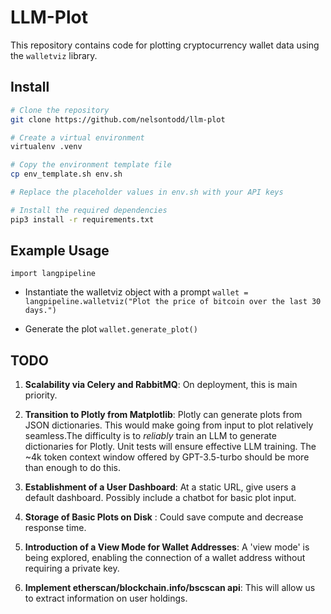 # LLM-Plot

This repository contains code for plotting cryptocurrency wallet data using the `walletviz` library.

## Install

```bash
# Clone the repository
git clone https://github.com/nelsontodd/llm-plot

# Create a virtual environment
virtualenv .venv

# Copy the environment template file
cp env_template.sh env.sh

# Replace the placeholder values in env.sh with your API keys

# Install the required dependencies
pip3 install -r requirements.txt
```
## Example Usage

`import langpipeline`

- Instantiate the walletviz object with a prompt
`wallet = langpipeline.walletviz("Plot the price of bitcoin over the last 30 days.")`

- Generate the plot
`wallet.generate_plot()`

## TODO

1. **Scalability via Celery and RabbitMQ**: On deployment, this is main priority.

2. **Transition to Plotly from Matplotlib**: Plotly can generate plots from JSON dictionaries. This would make going from input to plot relatively seamless.The difficulty is to *reliably* train an LLM to generate dictionaries for Plotly. Unit tests will ensure effective LLM training. The ~4k token context window offered by GPT-3.5-turbo should be more than enough to do this.

3. **Establishment of a User Dashboard**: At a static URL, give users a default dashboard. Possibly include a chatbot for basic plot input.

4. **Storage of Basic Plots on Disk** : Could save compute and decrease response time.

5. **Introduction of a View Mode for Wallet Addresses**: A 'view mode' is being explored, enabling the connection of a wallet address without requiring a private key.

6. **Implement etherscan/blockchain.info/bscscan api**: This will allow us to extract
   information on user holdings. 


